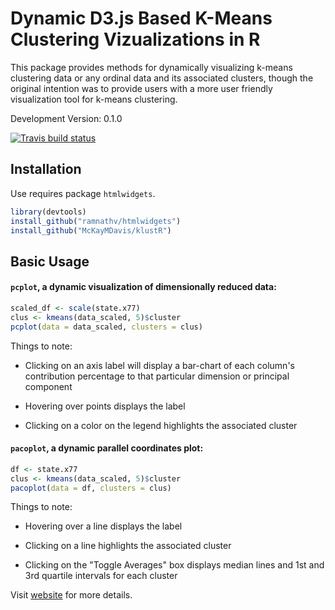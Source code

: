 # Dynamic D3.js Based K-Means Clustering Vizualizations in R

This package provides methods for dynamically visualizing k-means clustering data or any ordinal data and its associated clusters, though the original intention was to provide users with a more user friendly visualization tool for k-means clustering.

Development Version: 0.1.0
<!-- badges: start -->
[![Travis build status](https://travis-ci.org/McKayMDavis/klustR.svg?branch=master)](https://travis-ci.org/McKayMDavis/klustR)
<!-- badges: end -->

## Installation

Use requires package `htmlwidgets`.

```R
library(devtools)
install_github("ramnathv/htmlwidgets")
install_github("McKayMDavis/klustR")
```

## Basic Usage

#### `pcplot`, a dynamic visualization of dimensionally reduced data:

```R
scaled_df <- scale(state.x77)
clus <- kmeans(data_scaled, 5)$cluster
pcplot(data = data_scaled, clusters = clus)
```

Things to note:

* Clicking on an axis label will display a bar-chart of each column's contribution percentage to that particular dimension or principal component

* Hovering over points displays the label

* Clicking on a color on the legend highlights the associated cluster

#### `pacoplot`, a dynamic parallel coordinates plot:

```R
df <- state.x77
clus <- kmeans(data_scaled, 5)$cluster
pacoplot(data = df, clusters = clus)
```

Things to note:

* Hovering over a line displays the label

* Clicking on a line highlights the associated cluster

* Clicking on the "Toggle Averages" box displays median lines and 1st and 3rd quartile intervals for each cluster


Visit [website](https://mckaymdavis.github.io/klustR/) for more details.
